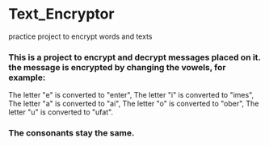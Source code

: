 # Text_Encryptor
practice project to encrypt words and texts
### This is a project to encrypt and decrypt messages placed on it. the message is encrypted by changing the vowels, for example: 
The letter "e" is converted to "enter", The letter "i" is converted to "imes", The letter "a" is converted to "ai", The letter "o" is converted to "ober", 
The letter "u" is converted to "ufat".
### The consonants stay the same.
